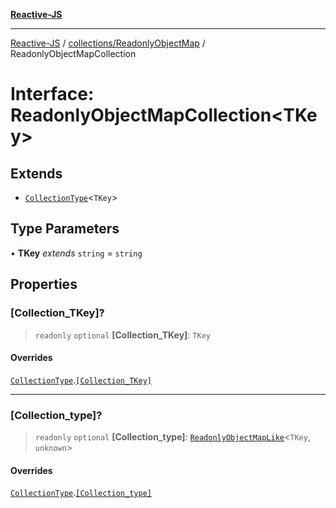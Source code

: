 [**Reactive-JS**](../../../README.md)

***

[Reactive-JS](../../../README.md) / [collections/ReadonlyObjectMap](../README.md) / ReadonlyObjectMapCollection

# Interface: ReadonlyObjectMapCollection\<TKey\>

## Extends

- [`CollectionType`](../../interfaces/CollectionType.md)\<`TKey`\>

## Type Parameters

• **TKey** *extends* `string` = `string`

## Properties

### \[Collection\_TKey\]?

> `readonly` `optional` **\[Collection\_TKey\]**: `TKey`

#### Overrides

[`CollectionType`](../../interfaces/CollectionType.md).[`[Collection_TKey]`](../../interfaces/CollectionType.md#collection_tkey)

***

### \[Collection\_type\]?

> `readonly` `optional` **\[Collection\_type\]**: [`ReadonlyObjectMapLike`](../../type-aliases/ReadonlyObjectMapLike.md)\<`TKey`, `unknown`\>

#### Overrides

[`CollectionType`](../../interfaces/CollectionType.md).[`[Collection_type]`](../../interfaces/CollectionType.md#collection_type)
